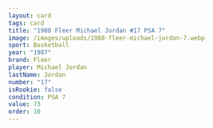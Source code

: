 ```yaml
---
layout: card
tags: card
title: "1988 Fleer Michael Jordan #17 PSA 7"
image: /images/uploads/1988-fleer-michael-jordan-7.webp
sport: Basketball
year: "1987"
brand: Fleer
player: Michael Jordan
lastName: Jordan
number: "17"
isRookie: false
condition: PSA 7
value: 73
order: 10
---
```

